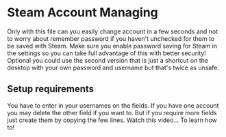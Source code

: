# Steam Account Managing
Only with this file can you easily change account in a few seconds and not to worry about remember password if you haven't unchecked for them to be saved with Steam. Make sure you enable password saving for Steam in the settings so you can take full advantage of this with better security! Optional you could use the second version that is just a shortcut on the desktop with your own password and username but that's twice as unsafe.

## Setup requirements
You have to enter in your usernames on the fields. If you have one account you may delete the other field if you want to. But if you require more fields just create them by copying the few lines. Watch this video... To learn how to!
